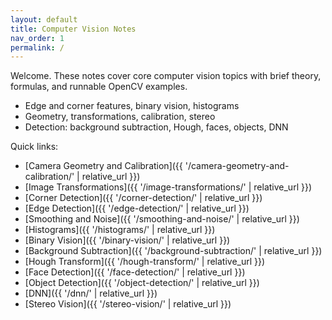 ```yaml
---
layout: default
title: Computer Vision Notes
nav_order: 1
permalink: /
---
```


Welcome. These notes cover core computer vision topics with brief theory, formulas, and runnable OpenCV examples.

- Edge and corner features, binary vision, histograms
- Geometry, transformations, calibration, stereo
- Detection: background subtraction, Hough, faces, objects, DNN

Quick links:

- [Camera Geometry and Calibration]({{ '/camera-geometry-and-calibration/' | relative_url }})
- [Image Transformations]({{ '/image-transformations/' | relative_url }})
- [Corner Detection]({{ '/corner-detection/' | relative_url }})
- [Edge Detection]({{ '/edge-detection/' | relative_url }})
- [Smoothing and Noise]({{ '/smoothing-and-noise/' | relative_url }})
- [Histograms]({{ '/histograms/' | relative_url }})
- [Binary Vision]({{ '/binary-vision/' | relative_url }})
- [Background Subtraction]({{ '/background-subtraction/' | relative_url }})
- [Hough Transform]({{ '/hough-transform/' | relative_url }})
- [Face Detection]({{ '/face-detection/' | relative_url }})
- [Object Detection]({{ '/object-detection/' | relative_url }})
- [DNN]({{ '/dnn/' | relative_url }})
- [Stereo Vision]({{ '/stereo-vision/' | relative_url }})
